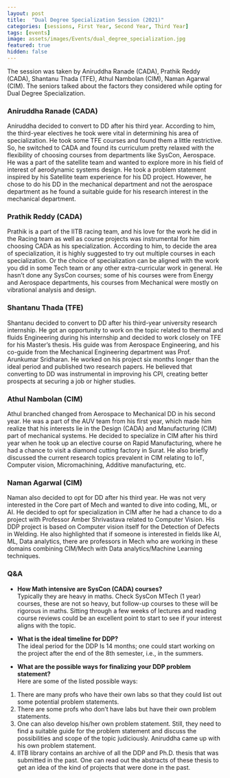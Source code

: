```yaml
---
layout: post
title:  "Dual Degree Specialization Session (2021)"
categories: [sessions, First Year, Second Year, Third Year]
tags: [events]
image: assets/images/Events/dual_degree_specialization.jpg
featured: true
hidden: false
---
```


The session was taken by Aniruddha Ranade​ (CADA), Prathik Reddy (CADA), Shantanu Thada​ (TFE), Athul Nambolan​ (CIM), Naman Agarwal​ (CIM)​. The seniors talked about the factors they considered while opting for Dual Degree Specialization.

### Aniruddha Ranade (CADA)
Aniruddha decided to convert to DD after his third year. According to him, the third-year electives he took were vital in determining his area of specialization. He took some TFE courses and found them a little restrictive. So, he switched to CADA and found its curriculum pretty relaxed with the flexibility of choosing courses from departments like SysCon, Aerospace. He was a part of the satellite team and wanted to explore more in his field of interest of aerodynamic systems design. He took a problem statement inspired by his Satellite team experience for his DD project. However, he chose to do his DD in the mechanical department and not the aerospace department as he found a suitable guide for his research interest in the mechanical department.

### Prathik Reddy (CADA)
Prathik is a part of the IITB racing team, and his love for the work he did in the Racing team as well as course projects was instrumental for him choosing CADA as his specialization. According to him, to decide the area of specialization, it is highly suggested to try out multiple courses in each specialization. Or the choice of specialization can be aligned with the work you did in some Tech team or any other extra-curricular work in general. He hasn’t done any SysCon courses; some of his courses were from Energy and Aerospace departments, his courses from Mechanical were mostly on vibrational analysis and design.

### Shantanu Thada (TFE)
Shantanu decided to convert to DD after his third-year university research internship. He got an opportunity to work on the topic related to thermal and fluids Engineering during his internship and decided to work closely on TFE for his Master’s thesis. His guide was from Aerospace Engineering, and his co-guide from the Mechanical Engineering department was Prof. Arunkumar Sridharan. He worked on his project six months longer than the ideal period and published two research papers. He believed that converting to DD was instrumental in improving his CPI, creating better prospects at securing a job or higher studies.

### Athul Nambolan (CIM)
Athul branched changed from Aerospace to Mechanical DD in his second year. He was a part of the AUV team from his first year, which made him realize that his interests lie in the Design (CADA) and Manufacturing (CIM) part of mechanical systems. He decided to specialize in CIM after his third year when he took up an elective course on Rapid Manufacturing, where he had a chance to visit a diamond cutting factory in Surat. He also briefly discussed the current research topics prevalent in CIM relating to IoT, Computer vision, Micromachining, Additive manufacturing, etc.

### Naman Agarwal (CIM)
Naman also decided to opt for DD after his third year. He was not very interested in the Core part of Mech and wanted to dive into coding, ML, or AI. He decided to opt for specialization in CIM after he had a chance to do a project with Professor Amber Shrivastava related to Computer Vision. His DDP project is based on Computer vision itself for the Detection of Defects in Welding. He also highlighted that if someone is interested in fields like AI, ML, Data analytics, there are professors in Mech who are working in these domains combining CIM/Mech with Data analytics/Machine Learning techniques.

### Q&A
* **How Math intensive are SysCon (CADA) courses?**  
Typically they are heavy in maths. Check SysCon MTech (1 year) courses, these are not so heavy, but follow-up courses to these will be rigorous in maths. Sitting through a few weeks of lectures and reading course reviews could be an excellent point to start to see if your interest aligns with the topic.

* **What is the ideal timeline for DDP?**  
The ideal period for the DDP Is 14 months; one could start working on the project after the end of the 8th semester, i.e., in the summers.

* **What are the possible ways for finalizing your DDP problem statement?**  
Here are some of the listed possible ways:
1. There are many profs who have their own labs so that they could list out some potential problem statements.
2. There are some profs who don’t have labs but have their own problem statements.
3. One can also develop his/her own problem statement. Still, they need to find a suitable guide for the problem statement and discuss the possibilities and scope of the topic judiciously. Aniruddha came up with his own problem statement.
4. IITB library contains an archive of all the DDP and Ph.D. thesis that was submitted in the past. One can read out the abstracts of these thesis to get an idea of the kind of projects that were done in the past.
